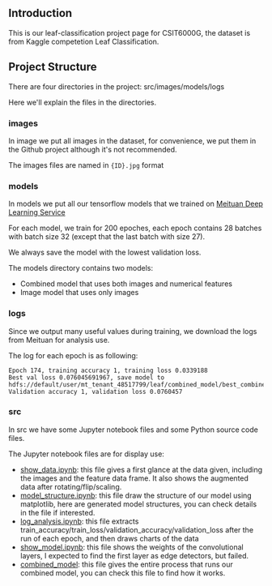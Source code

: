 ## Introduction

This is our leaf-classification project page for CSIT6000G, the dataset is from Kaggle competetion Leaf Classification.


## Project Structure

There are four directories in the project: src/images/models/logs

Here we'll explain the files in the directories.

### images

In image we put all images in the dataset, for convenience, we put them in the Github project although it's not recommended.

The images files are named in `{ID}.jpg` format

### models

In models we put all our tensorflow models that we trained on [Meituan Deep Learning Service](https://www.mtyun.com/)

For each model, we train for 200 epoches, each epoch contains 28 batches with batch size 32 (except that the last batch with size 27).

We always save the model with the lowest validation loss.

The models directory contains two models:

* Combined model that uses both images and numerical features
* Image model that uses only images

### logs

Since we output many useful values during training, we download the logs from Meituan for analysis use.

The log for each epoch is as following:

>
	Epoch 174, training accuracy 1, training loss 0.0339188
	Best val loss 0.076045691967, save model to hdfs://default/user/mt_tenant_48517799/leaf/combined_model/best_combined_model.ckpt
	Validation accuracy 1, validation loss 0.0760457

### src

In src we have some Jupyter notebook files and some Python source code files. 

The Jupyter notebook files are for display use:

* [show_data.ipynb](https://github.com/gycggd/leaf-classification/blob/master/src/show_data.ipynb): this file gives a first glance at the data given, including the images and the feature data frame. It also shows the augmented data after rotating/flip/scaling.
* [model_structure.ipynb](https://github.com/gycggd/leaf-classification/blob/master/src/model_structure.ipynb): this file draw the structure of our model using matplotlib, here are generated model structures, you can check details in the file if interested.
* [log_analysis.ipynb](https://github.com/gycggd/leaf-classification/blob/master/src/log_analysis.ipynb): this file extracts train_accuracy/train_loss/validation_accuracy/validation_loss after the run of each epoch, and then draws charts of the data
* [show_model.ipynb](https://github.com/gycggd/leaf-classification/blob/master/src/show_model.ipynb): this file shows the weights of the convolutional layers, I expected to find the first layer as edge detectors, but failed.
* [combined_model](https://github.com/gycggd/leaf-classification/blob/master/src/combined_model.ipynb): this file gives the entire process that runs our combined model, you can check this file to find how it works.

<!-- ![Combined model structure](https://github.com/gycggd/leaf-classification/blob/master/web_pics/combined_model.png?raw=true "Combined model structure")
![Image model structure](https://github.com/gycggd/leaf-classification/blob/master/web_pics/image_model.png?raw=true "Image model structure") -->